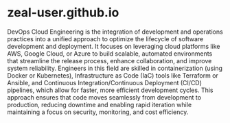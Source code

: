 # zeal-user.github.io

DevOps Cloud Engineering is the integration of development and operations 
practices into a unified approach to optimize the lifecycle of software 
development and deployment.
It focuses on leveraging cloud platforms like AWS, Google Cloud, or 
Azure to build scalable, automated environments that streamline the 
release process, enhance collaboration, and improve system reliability. 
Engineers in this field are skilled in containerization (using Docker or Kubernetes), 
Infrastructure as Code (IaC) tools like Terraform or Ansible, and 
Continuous Integration/Continuous Deployment (CI/CD) pipelines, 
which allow for faster, more efficient development cycles. 
This approach ensures that code moves seamlessly from development to production, reducing downtime and enabling rapid iteration while maintaining a focus on security, monitoring, and cost efficiency.
